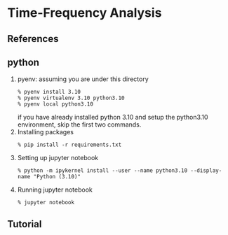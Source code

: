 # Time-Frequency Analysis
## References

## python
   1. pyenv: assuming you are under this directory
        ```console
        % pyenv install 3.10
        % pyenv virtualenv 3.10 python3.10
        % pyenv local python3.10
        ```
        if you have already installed python 3.10 and setup the python3.10 environment, skip the first two commands.
   2. Installing packages
        ```console
        % pip install -r requirements.txt
        ```
   3. Setting up jupyter notebook
        ```console
        % python -m ipykernel install --user --name python3.10 --display-name "Python (3.10)"
        ```
   4. Running jupyter notebook
        ```console
        % jupyter notebook
        ```

## Tutorial

